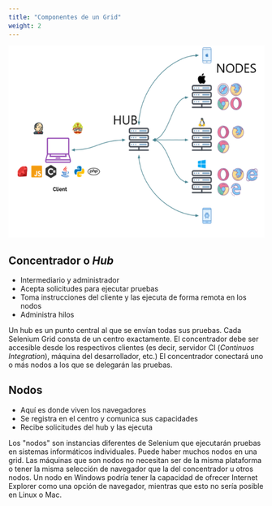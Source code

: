 ```yaml
---
title: "Componentes de un Grid"
weight: 2
---
```



![Grid](/images/grid.png)


## Concentrador o _Hub_
* Intermediario y administrador
* Acepta solicitudes para ejecutar pruebas
* Toma instrucciones del cliente y las ejecuta de forma remota en los nodos
* Administra hilos

Un hub es un punto central al que se envían todas sus pruebas. Cada Selenium Grid consta de un centro exactamente. El concentrador debe ser accesible desde los respectivos clientes (es decir, servidor CI (_Continuos Integration_), máquina del desarrollador, etc.) El concentrador conectará uno o más nodos a los que se delegarán las pruebas.

## Nodos

* Aquí es donde viven los navegadores
* Se registra en el centro y comunica sus capacidades
* Recibe solicitudes del hub y las ejecuta

Los "nodos" son instancias diferentes de Selenium que ejecutarán pruebas en sistemas informáticos individuales. Puede haber muchos nodos en una grid. Las máquinas que son nodos no necesitan ser de la misma plataforma o tener la misma selección de navegador que la del concentrador u otros nodos. Un nodo en Windows podría tener la capacidad de ofrecer Internet Explorer como una opción de navegador, mientras que esto no sería posible en Linux o Mac.

